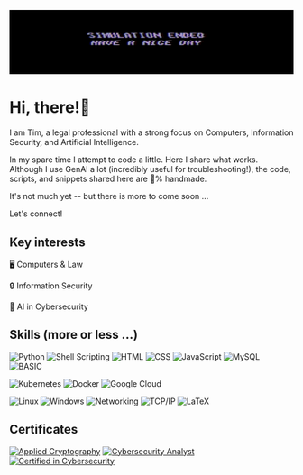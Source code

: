 ![Banner](./banner.jpg)


# Hi, there!👋

I am Tim, a legal professional with a strong focus on Computers, Information Security, and Artificial Intelligence.

In my spare time I attempt to code a little. Here I share what works. Although I use GenAI a lot (incredibly useful for troubleshooting!), the code, scripts, and snippets shared here are 💯% handmade.

It's not much yet -- but there is more to come soon ...

Let's connect!

## Key interests

🖥️ Computers & Law

🔒 Information Security

🤖 AI in Cybersecurity

## Skills (more or less ...)

![Python](https://img.shields.io/badge/Python-00008B?style=flat-square&logo=python&logoColor=white) ![Shell Scripting](https://img.shields.io/badge/Shell_Scripting-00008B?style=flat-square&logo=gnu-bash&logoColor=white) ![HTML](https://img.shields.io/badge/HTML-00008B?style=flat-square&logo=html5&logoColor=white) ![CSS](https://img.shields.io/badge/CSS-00008B?style=flat-square&logo=css3&logoColor=white) ![JavaScript](https://img.shields.io/badge/JavaScript-00008B?style=flat-square&logo=javascript&logoColor=white) ![MySQL](https://img.shields.io/badge/MySQL-00008B?style=flat-square&logo=mysql&logoColor=white) ![BASIC](https://img.shields.io/badge/BASIC-00008B?style=flat-square&logo=basic&logoColor=white)

![Kubernetes](https://img.shields.io/badge/Kubernetes-87CEEB?style=flat-square&logo=kubernetes&logoColor=black) ![Docker](https://img.shields.io/badge/Docker-87CEEB?style=flat-square&logo=docker&logoColor=black) ![Google Cloud](https://img.shields.io/badge/Google_Cloud-87CEEB?style=flat-square&logo=google-cloud&logoColor=black)

![Linux](https://img.shields.io/badge/Linux-808080?style=flat-square&logo=linux&logoColor=black) ![Windows](https://img.shields.io/badge/Windows-808080?style=flat-square&logo=windows&logoColor=black) ![Networking](https://img.shields.io/badge/Networking-000000?style=flat-square&logo=network&logoColor=white) ![TCP/IP](https://img.shields.io/badge/TCP/IP-000000?style=flat-square&logo=internet-explorer&logoColor=white) ![LaTeX](https://img.shields.io/badge/LaTeX-FFFFFF?style=flat-square&logo=latex&logoColor=black)

## Certificates

[![Applied Cryptography](https://img.shields.io/badge/Applied%20Cryptography-UCCS-black?style=flat-square&logoColor=yellow)](https://www.uccs.edu/) [![Cybersecurity Analyst](https://img.shields.io/badge/Cybersecurity%20Analyst-IBM-121FCF?style=flat-square)](https://www.ibm.com/) [![Certified in Cybersecurity](https://img.shields.io/badge/Certified%20in%20Cybersecurity-ISC2-00A15D?style=flat-square)](https://www.isc2.org/)
